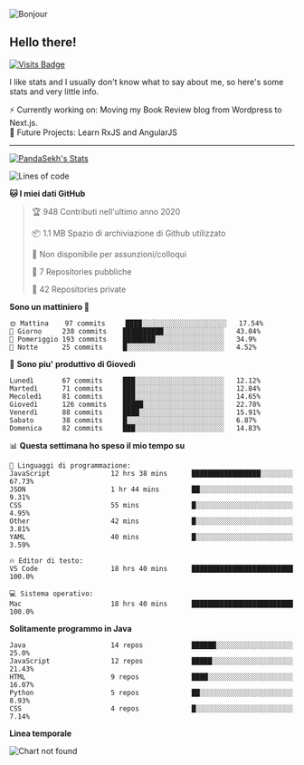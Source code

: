 ![Bonjour](https://i.redd.it/ayih4qogh2a51.png)

## Hello there!
[![Visits Badge](https://badges.pufler.dev/visits/PandaSekh/PandaSekh)](https://alessiofranceschi.me)

I like stats and I usually don't know what to say about me, so here's some stats and very little info.

⚡ Currently working on: Moving my Book Review blog from Wordpress to Next.js.  
🤔 Future Projects: Learn RxJS and AngularJS

---

[![PandaSekh's Stats](https://github-readme-stats.vercel.app/api?username=PandaSekh)](https://alessiofranceschi.me)

<!--START_SECTION:waka-->
![Lines of code](https://img.shields.io/badge/Dal%20mio%20primo%20Hello%20World%20ho%20scritto%20-3.9%20million%20Linee%20di%20codice-blue)

**🐱 I miei dati GitHub** 

> 🏆 948 Contributi nell'ultimo anno 2020
 > 
> 📦 1.1 MB Spazio di archiviazione di Github utilizzato 
 > 
> 🚫 Non disponibile per assunzioni/colloqui
 > 
> 📜 7 Repositories pubbliche 
 > 
> 🔑 42 Repositories private  
 > 
**Sono un mattiniero 🐤** 

```text
🌞 Mattina    97 commits     ████░░░░░░░░░░░░░░░░░░░░░   17.54% 
🌆 Giorno     238 commits    ██████████░░░░░░░░░░░░░░░   43.04% 
🌃 Pomeriggio 193 commits    ████████░░░░░░░░░░░░░░░░░   34.9% 
🌙 Notte      25 commits     █░░░░░░░░░░░░░░░░░░░░░░░░   4.52%

```
📅 **Sono piu' produttivo di Giovedì** 

```text
Lunedì       67 commits     ███░░░░░░░░░░░░░░░░░░░░░░   12.12% 
Martedì      71 commits     ███░░░░░░░░░░░░░░░░░░░░░░   12.84% 
Mecoledì     81 commits     ███░░░░░░░░░░░░░░░░░░░░░░   14.65% 
Giovedì      126 commits    █████░░░░░░░░░░░░░░░░░░░░   22.78% 
Venerdì      88 commits     ████░░░░░░░░░░░░░░░░░░░░░   15.91% 
Sabato       38 commits     █░░░░░░░░░░░░░░░░░░░░░░░░   6.87% 
Domenica     82 commits     ███░░░░░░░░░░░░░░░░░░░░░░   14.83%

```


📊 **Questa settimana ho speso il mio tempo su** 

```text
💬 Linguaggi di programmazione: 
JavaScript               12 hrs 38 mins      █████████████████░░░░░░░░   67.73% 
JSON                     1 hr 44 mins        ██░░░░░░░░░░░░░░░░░░░░░░░   9.31% 
CSS                      55 mins             █░░░░░░░░░░░░░░░░░░░░░░░░   4.95% 
Other                    42 mins             █░░░░░░░░░░░░░░░░░░░░░░░░   3.81% 
YAML                     40 mins             █░░░░░░░░░░░░░░░░░░░░░░░░   3.59%

🔥 Editor di testo: 
VS Code                  18 hrs 40 mins      █████████████████████████   100.0%

💻 Sistema operativo: 
Mac                      18 hrs 40 mins      █████████████████████████   100.0%

```

**Solitamente programmo in Java** 

```text
Java                     14 repos            ██████░░░░░░░░░░░░░░░░░░░   25.0% 
JavaScript               12 repos            █████░░░░░░░░░░░░░░░░░░░░   21.43% 
HTML                     9 repos             ████░░░░░░░░░░░░░░░░░░░░░   16.07% 
Python                   5 repos             ██░░░░░░░░░░░░░░░░░░░░░░░   8.93% 
CSS                      4 repos             █░░░░░░░░░░░░░░░░░░░░░░░░   7.14%

```


**Linea temporale**

![Chart not found](https://raw.githubusercontent.com/PandaSekh/PandaSekh/master/charts/bar_graph.png) 


<!--END_SECTION:waka-->
